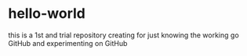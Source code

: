 # hello-world
this is a 1st and trial repository creating for just knowing the working go GitHub and experimenting on GitHub
